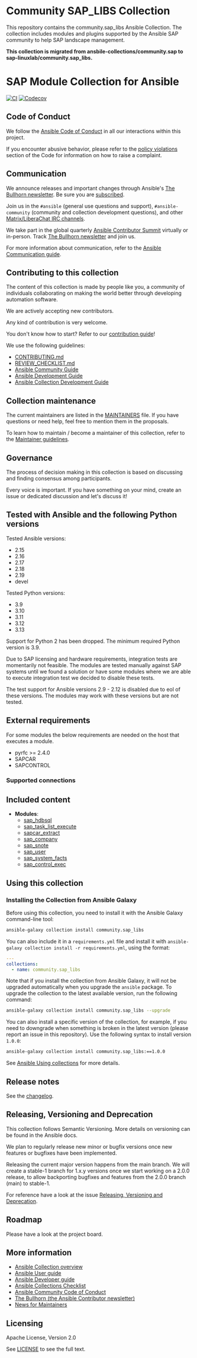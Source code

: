 # Community SAP_LIBS Collection

This repository contains the community.sap_libs Ansible Collection. The collection includes modules and plugins supported by the Ansible SAP community to help SAP landscape management.

**This collection is migrated from ansbile-collections/community.sap to sap-linuxlab/community.sap_libs.**

# SAP Module Collection for Ansible
<!-- Add CI and code coverage badges here. Samples included below. -->
[![CI](https://github.com/sap-linuxlab/community.sap_libs/workflows/CI/badge.svg)](https://github.com/sap-linuxlab/community.sap_libs/actions) [![Codecov](https://img.shields.io/codecov/c/github/sap-linuxlab/community.sap_libs)](https://codecov.io/gh/sap-linuxlab/community.sap_libs)

<!-- Describe the collection and why a user would want to use it. What does the collection do? -->

## Code of Conduct

We follow the [Ansible Code of Conduct](https://docs.ansible.com/ansible/devel/community/code_of_conduct.html) in all our interactions within this project.

If you encounter abusive behavior, please refer to the [policy violations](https://docs.ansible.com/ansible/devel/community/code_of_conduct.html#policy-violations) section of the Code for information on how to raise a complaint.

## Communication

<!--List available communication channels. In addition to channels specific to your collection, we also recommend to use the following ones.-->

We announce releases and important changes through Ansible's [The Bullhorn newsletter](https://github.com/ansible/community/wiki/News#the-bullhorn). Be sure you are [subscribed](https://eepurl.com/gZmiEP).

Join us in the `#ansible` (general use questions and support), `#ansible-community` (community and collection development questions), and other [Matrix/LiberaChat IRC channels](https://docs.ansible.com/ansible/devel/community/communication.html#real-time-chat).

We take part in the global quarterly [Ansible Contributor Summit](https://github.com/ansible/community/wiki/Contributor-Summit) virtually or in-person. Track [The Bullhorn newsletter](https://eepurl.com/gZmiEP) and join us.

For more information about communication, refer to the [Ansible Communication guide](https://docs.ansible.com/ansible/devel/community/communication.html).

## Contributing to this collection

<!--Describe how the community can contribute to your collection. At a minimum, fill up and include the CONTRIBUTING.md file containing how and where users can create issues to report problems or request features for this collection. List contribution requirements, including preferred workflows and necessary testing, so you can benefit from community PRs. If you are following general Ansible contributor guidelines, you can link to - [Ansible Community Guide](https://docs.ansible.com/ansible/devel/community/index.html). List the current maintainers (contributors with write or higher access to the repository). The following can be included:-->

The content of this collection is made by people like you, a community of individuals collaborating on making the world better through developing automation software.

We are actively accepting new contributors.

Any kind of contribution is very welcome.

You don't know how to start? Refer to our [contribution guide](CONTRIBUTING.md)!

We use the following guidelines:

* [CONTRIBUTING.md](CONTRIBUTING.md)
* [REVIEW_CHECKLIST.md](REVIEW_CHECKLIST.md)
* [Ansible Community Guide](https://docs.ansible.com/ansible/latest/community/index.html)
* [Ansible Development Guide](https://docs.ansible.com/ansible/devel/dev_guide/index.html)
* [Ansible Collection Development Guide](https://docs.ansible.com/ansible/devel/dev_guide/developing_collections.html#contributing-to-collections)

## Collection maintenance

The current maintainers are listed in the [MAINTAINERS](MAINTAINERS) file. If you have questions or need help, feel free to mention them in the proposals.

To learn how to maintain / become a maintainer of this collection, refer to the [Maintainer guidelines](MAINTAINING.md).

## Governance

<!--Describe how the collection is governed. Here can be the following text:-->

The process of decision making in this collection is based on discussing and finding consensus among participants.

Every voice is important. If you have something on your mind, create an issue or dedicated discussion and let's discuss it!

## Tested with Ansible and the following Python versions

Tested Ansible versions:
- 2.15
- 2.16
- 2.17
- 2.18
- 2.19
- devel

Tested Python versions:
- 3.9
- 3.10
- 3.11
- 3.12
- 3.13

Support for Python 2 has been dropped. The minimum required Python version is 3.9.

Due to SAP licensing and hardware requirements, integration tests are momentarily not feasible.
The modules are tested manually against SAP systems until we found a solution or have some
modules where we are able to execute integration test we decided to disable these tests.

The test support for Ansible versions 2.9 - 2.12 is disabled due to eol of these versions.
The modules may work with these versions but are not tested.

## External requirements

For some modules the below requirements are needed on the host that executes a module.

- pyrfc >= 2.4.0
- SAPCAR
- SAPCONTROL

### Supported connections
<!-- Optional. If your collection supports only specific connection types (such as HTTPAPI, netconf, or others), list them here. -->

## Included content

- **Modules**:
  - [sap_hdbsql](https://docs.ansible.com/ansible/latest/collections/community/sap_libs/sap_hdbsql_module.html)
  - [sap_task_list_execute](https://docs.ansible.com/ansible/latest/collections/community/sap_libs/sap_task_list_execute_module.html)
  - [sapcar_extract](https://docs.ansible.com/ansible/latest/collections/community/sap_libs/sapcar_extract_module.html)
  - [sap_company](https://docs.ansible.com/ansible/latest/collections/community/sap_libs/sap_company_module.html)
  - [sap_snote](https://docs.ansible.com/ansible/latest/collections/community/sap_libs/sap_snote_module.html)
  - [sap_user](https://docs.ansible.com/ansible/latest/collections/community/sap_libs/sap_user_module.html)
  - [sap_system_facts](https://docs.ansible.com/ansible/latest/collections/community/sap_libs/sap_system_facts_module.html)
  - [sap_control_exec](https://docs.ansible.com/ansible/latest/collections/community/sap_libs/sap_control_exec_module.html)

## Using this collection

<!--Include some quick examples that cover the most common use cases for your collection content. It can include the following examples of installation and upgrade (change NAMESPACE.COLLECTION_NAME correspondingly):-->

### Installing the Collection from Ansible Galaxy

Before using this collection, you need to install it with the Ansible Galaxy command-line tool:
```bash
ansible-galaxy collection install community.sap_libs
```

You can also include it in a `requirements.yml` file and install it with `ansible-galaxy collection install -r requirements.yml`, using the format:
```yaml
---
collections:
  - name: community.sap_libs
```

Note that if you install the collection from Ansible Galaxy, it will not be upgraded automatically when you upgrade the `ansible` package. To upgrade the collection to the latest available version, run the following command:
```bash
ansible-galaxy collection install community.sap_libs --upgrade
```

You can also install a specific version of the collection, for example, if you need to downgrade when something is broken in the latest version (please report an issue in this repository). Use the following syntax to install version `1.0.0`:

```bash
ansible-galaxy collection install community.sap_libs:==1.0.0
```

See [Ansible Using collections](https://docs.ansible.com/ansible/devel/user_guide/collections_using.html) for more details.

## Release notes

See the [changelog](https://github.com/sap-linuxlab/community.sap_libs/tree/main/CHANGELOG.rst).

## Releasing, Versioning and Deprecation
This collection follows Semantic Versioning. More details on versioning can be found in the Ansible docs.

We plan to regularly release new minor or bugfix versions once new features or bugfixes have been implemented.

Releasing the current major version happens from the main branch. We will create a stable-1 branch for 1.x.y versions once we start working on a 2.0.0 release, to allow backporting bugfixes and features from the 2.0.0 branch (main) to stable-1.

For reference have a look at the issue [Releasing, Versioning and Deprecation](https://github.com/sap-linuxlab/community.sap_libs/issues/1).



## Roadmap

Please have a look at the project board.

## More information

<!-- List out where the user can find additional information, such as working group meeting times, slack/IRC channels, or documentation for the product this collection automates. At a minimum, link to: -->

- [Ansible Collection overview](https://github.com/ansible-collections/overview)
- [Ansible User guide](https://docs.ansible.com/ansible/devel/user_guide/index.html)
- [Ansible Developer guide](https://docs.ansible.com/ansible/devel/dev_guide/index.html)
- [Ansible Collections Checklist](https://github.com/ansible-collections/overview/blob/master/collection_requirements.rst)
- [Ansible Community Code of Conduct](https://docs.ansible.com/ansible/devel/community/code_of_conduct.html)
- [The Bullhorn (the Ansible Contributor newsletter)](https://us19.campaign-archive.com/home/?u=56d874e027110e35dea0e03c1&id=d6635f5420)
- [News for Maintainers](https://github.com/ansible-collections/news-for-maintainers)

## Licensing

<!-- Include the appropriate license information here and a pointer to the full licensing details. If the collection contains modules migrated from the ansible/ansible repo, you must use the same license that existed in the ansible/ansible repo. See the GNU license example below. -->

Apache License, Version 2.0

See [LICENSE](http://www.apache.org/licenses/LICENSE-2.0) to see the full text.